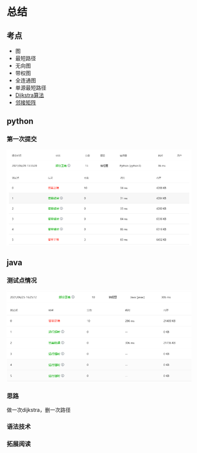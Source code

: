 # 总结
## 考点
+ 图
+ 最短路径
+ 无向图
+ 带权图
+ 全连通图
+ 单源最短路径
+ [Dijkstra算法](https://ednow.github.io/2021/03/04/%E7%8E%8B%E9%81%93-%E6%95%B0%E6%8D%AE%E7%BB%93%E6%9E%84/#Dijkstra%E7%AE%97%E6%B3%95%E6%B1%82%E5%8D%95%E6%BA%90%E6%9C%80%E7%9F%AD%E8%B7%AF%E5%BE%84%E9%97%AE%E9%A2%98)
+ [邻接矩阵](https://ednow.github.io/2021/03/04/%E7%8E%8B%E9%81%93-%E6%95%B0%E6%8D%AE%E7%BB%93%E6%9E%84#%E9%82%BB%E6%8E%A5%E7%9F%A9%E9%98%B5%E6%B3%95-%E7%A8%A0%E5%AF%86%E5%9B%BE)


## python
### 第一次提交
![](https://raw.githubusercontent.com/ednow/cloudimg/main/githubio/20210628133412.png)


## java
### 测试点情况
![](https://raw.githubusercontent.com/ednow/cloudimg/main/githubio/20210625183731.png)

### 思路
做一次dijkstra，删一次路径

### 语法技术


### 拓展阅读
